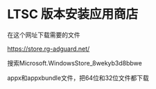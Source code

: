 # LTSC 版本安装应用商店

在这个网址下载需要的文件

https://store.rg-adguard.net/

搜索Microsoft.WindowsStore_8wekyb3d8bbwe

appx和appxbundle文件，把64位和32位文件都下载